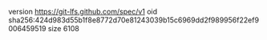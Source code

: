 version https://git-lfs.github.com/spec/v1
oid sha256:424d983d55b1f8e8772d70e81243039b15c6969dd2f989956f22ef9006459519
size 6108
